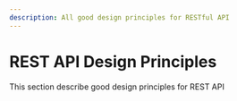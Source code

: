 ```yaml
---
description: All good design principles for RESTful API
---
```


# REST API Design Principles

This section describe good design principles for REST API

